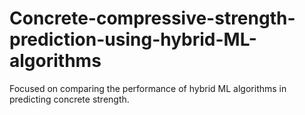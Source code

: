 # Concrete-compressive-strength-prediction-using-hybrid-ML-algorithms
Focused on comparing the performance of hybrid ML algorithms in predicting concrete strength.

